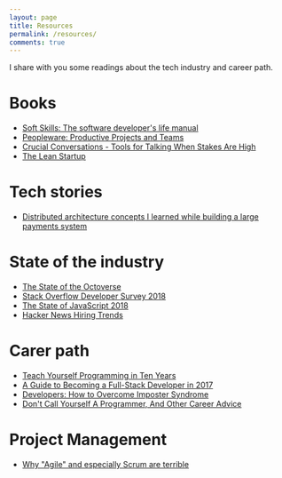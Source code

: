 ```yaml
---
layout: page
title: Resources
permalink: /resources/
comments: true
---
```


I share with you some readings about the tech industry and career path.

# Books

<ul>
    <li>
        <a href="https://amzn.to/2YjxeO4" title="Soft Skills: The software developer's life manual" target="_blank">Soft Skills: The software developer's life manual</a>
    </li>
    <li>
        <a href="https://amzn.to/2CzC2Wp" title="Peopleware: Productive Projects and Teams (3rd Edition)" target="_blank">Peopleware: Productive Projects and Teams</a>
    </li>
    <li>
        <a href="https://amzn.to/2ulCrr8" title="Crucial Conversations - Tools for Talking When Stakes Are High" target="_blank">Crucial Conversations - Tools for Talking When Stakes Are High</a>
    </li>
    <li>
        <a href="https://amzn.to/2Ol02kR" title="The Lean Startup: How Today's Entrepreneurs Use Continuous Innovation to Create Radically Successful Businesses" target="_blank">The Lean Startup</a>
    </li>
</ul>

# Tech stories  

<ul>
    <li>
        <a href="http://blog.pragmaticengineer.com/distributed-architecture-concepts-i-have-learned-while-building-payments-systems/" title="Distributed architecture concepts I learned while building a large payments system" target="_blank">Distributed architecture concepts I learned while building a large payments system</a>
    </li>
</ul>

# State of the industry

<ul>
    <li>
        <a href="https://octoverse.github.com" title="The State of the Octoverse" target="_blank">The State of the Octoverse</a>
    </li>
    <li>
        <a href="https://insights.stackoverflow.com/survey/2018" title="Stack Overflow Developer Survey 2018" target="_blank">Stack Overflow Developer Survey 2018</a>
    </li>
    <li>
        <a href="http://stateofjs.com" title="The State of JavaScript 2018" target="_blank">The State of JavaScript 2018</a>
    </li>
    <li>
        <a href="https://www.hntrends.com/" title="Hacker News Hiring Trends" target="_blank">Hacker News Hiring Trends</a>
    </li>
</ul>

# Carer path

<ul>
    <li>
        <a href="http://norvig.com/21-days.html" title="Teach Yourself Programming in Ten Years" target="_blank">Teach Yourself Programming in Ten Years</a>
    </li>
    <li>
        <a href="https://medium.com/coderbyte/a-guide-to-becoming-a-full-stack-developer-in-2017-5c3c08a1600c" title="A Guide to Becoming a Full-Stack Developer in 2017" target="_blank">A Guide to Becoming a Full-Stack Developer in 2017</a>
    </li>
    <li>
        <a href="https://medium.com/learn-love-code/developers-how-to-overcome-imposter-syndrome-48edee803cf4" title="Developers: How to Overcome Imposter Syndrome" target="_blank">Developers: How to Overcome Imposter Syndrome</a>
    </li>
    <li>
        <a href="http://www.kalzumeus.com/2011/10/28/dont-call-yourself-a-programmer/" title="Don't Call Yourself A Programmer, And Other Career Advice" target="_blank">Don't Call Yourself A Programmer, And Other Career Advice</a>
    </li>
</ul>

# Project Management
<ul>
    <li>
        <a href="https://michaelochurch.wordpress.com/2015/06/06/why-agile-and-especially-scrum-are-terrible" title="Why 'Agile' and especially Scrum are terrible" target="_blank">Why "Agile" and especially Scrum are terrible</a>
    </li>
</ul>
